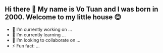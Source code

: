 ## Hi there 👋 My name is Vo Tuan and I was born in 2000. Welcome to my little house  😊
- 🔭 I’m currently working on ...
- 🌱 I’m currently learning ...
- 👯 I’m looking to collaborate on ...
- ⚡ Fun fact: ...
<!--
**VoTuan0512/VoTuan0512** is a ✨ _special_ ✨ repository because its `README.md` (this file) appears on your GitHub profile.

Here are some ideas to get you started:

- 🔭 I’m currently working on ...
- 🌱 I’m currently learning ...
- 👯 I’m looking to collaborate on ...
- 🤔 I’m looking for help with ...
- 💬 Ask me about ...
- 📫 How to reach me: ...
- 😄 Pronouns: ...
- ⚡ Fun fact: ...
-->

